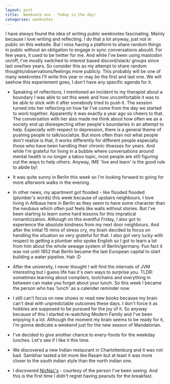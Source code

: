 ```yaml
---
layout: post
title:  Weeknote one - Today is the day!
categories: weeknotes
---
```

I have always found the idea of writing public weeknotes fascinating. Mainly because I love writing and reflecting. I do that a lot anyway, just not in public on this website. But I miss having a platform to share random things in public without an obligation to engage in sync conversations aboutit. For few years, it used to be twitter for me. And while I've been using mastodon on/off, I've mostly switched to interest based discord/slack/ groups since last one/two years. So consider this as my attempt to share random thoughts/observations/feelings more publicly. This probably will be one of many weeknotes I'll write this year or may be the first and last one. We will seehow this experiement goes, I don't have any specific agenda for it.

- Speaking of reflections, I mentioned an incident to my therapist about a boundary I was able to set this week and how uncomfortable it was to be able to stick with it after somebody tried to push it. The session turned into her reflecting on how far I've come from the day we started to work together. Apparently it was exactly a year ago so cheers to that. The conversation with her also made me think about how often we as a society end up disrespecting other people's boundaries in an attempt to help. Especially with respect to depression, there is a general theme of pushing people to talk/socialize. But more often than not what people don't realize is that, it works differently for different people especially those who have been handling their chronic illnesses for years. And while I'm grateful for living in a bubble where conversations around mental health is no longer a taboo topic, most people are still figuring out the ways to help others. Anyway, IME 'live and learn' is the good rule to abide by!

- It was quite sunny in Berlin this week so I'm looking forward to going for more afterwork walks in the evening.

- In other news, my apartment got flooded - like flooded flooded (plumber's words) this week because of upstairs neighbours. I love living in Altbaus here in Berlin as they seem to have some character than the neubaus which often just feels like walls without stories. But I've been starting to learn some hard lessons for this impratical romanticization. Although on this eventful Friday, I also got to experience the absolute kindness from my next door neighbours. And after the initial 15 mins of stress cry, my brain decided to focus on handling the situation so very grateful for that. I also got very lucky with respect to getting a plumber who spoke English so I got to learn a lot from him about the whole sewage system of Berlin/germany. Fun fact it was not until 1852 that Berlin became the last European capital to start building a water pipeline. Hah :D

- After the university, I never thought I will find the internals of JVM interesting but I guess life has it's own ways to surprise you. TLDR: sometimes learning about compilers, toolchains and everything in between can make you forget about your lunch. So this week I became the person who has 'lunch' as a calender reminder now.

- I still can't focus on new shows or read new books because my brain can't deal with unpredictable outcomes these days. I don't force it as hobbies are supposed to be pursued for the joy of it. So anyway because of this I started re-watching Modern Family and I've been enjoying it a lot. Although the moment my brain seems to be ready for it, I'm gonna dedicate a weekend just for the new season of Mandalorian.

- I've decided to give another chance to every-foods for the weekday lunches. Let's see if I like it this time.

- We discovered a new Indian restaurant in Charlottenburg and it was not bad. Sambhar tasted a bit more like Rasam but at least it was more closer to the south indian style than the north indian one.

- I discovered [NicNac's](https://lorenz-snacks.de/nicnacs) - courtesy of the person I've been seeing. And this is the first time I didn't regret having peanuts for the breakfast.
